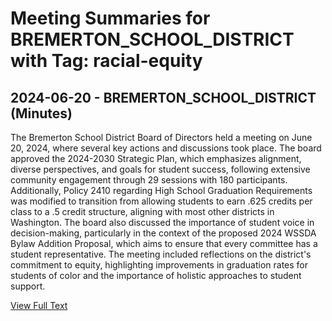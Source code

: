 # Meeting Summaries for BREMERTON_SCHOOL_DISTRICT with Tag: racial-equity

## 2024-06-20 - BREMERTON_SCHOOL_DISTRICT (Minutes)

The Bremerton School District Board of Directors held a meeting on June 20, 2024, where several key actions and discussions took place. The board approved the 2024-2030 Strategic Plan, which emphasizes alignment, diverse perspectives, and goals for student success, following extensive community engagement through 29 sessions with 180 participants. Additionally, Policy 2410 regarding High School Graduation Requirements was modified to transition from allowing students to earn .625 credits per class to a .5 credit structure, aligning with most other districts in Washington. The board also discussed the importance of student voice in decision-making, particularly in the context of the proposed 2024 WSSDA Bylaw Addition Proposal, which aims to ensure that every committee has a student representative. The meeting included reflections on the district's commitment to equity, highlighting improvements in graduation rates for students of color and the importance of holistic approaches to student support.

[View Full Text](https://raw.githubusercontent.com/VoronoiPerspectives/WashingtonStateSchoolBoardExplorer/refs/heads/main/data/countries/usa/states/wa/counties/kitsap/school_boards/bremerton_school_district/2024/processed/2024-06-20-minutes.txt)

